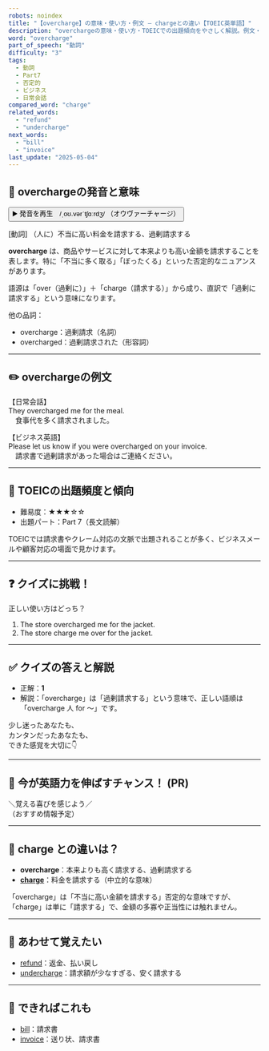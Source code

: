 ```yaml
---
robots: noindex
title: "【overcharge】の意味・使い方・例文 ― chargeとの違い【TOEIC英単語】"
description: "overchargeの意味・使い方・TOEICでの出題傾向をやさしく解説。例文・クイズ付きでchargeとの違いもわかりやすく学べます。"
word: "overcharge"
part_of_speech: "動詞"
difficulty: "3"
tags:
  - 動詞
  - Part7
  - 否定的
  - ビジネス
  - 日常会話
compared_word: "charge"
related_words:
  - "refund"
  - "undercharge"
next_words:
  - "bill"
  - "invoice"
last_update: "2025-05-04"
---
```


## 🔰 overchargeの発音と意味

<button class="play-audio" onclick="playTTS('overcharge')">
  <span class="play-audio-main">
    ▶️ 発音を再生　/ˌoʊ.vərˈtʃɑːrdʒ/
  </span>
  <span class="play-audio-sub">
    （オウヴァーチャージ）
  </span>
</button>

[動詞] （人に）不当に高い料金を請求する、過剰請求する

**overcharge** は、商品やサービスに対して本来よりも高い金額を請求することを表します。特に「不当に多く取る」「ぼったくる」といった否定的なニュアンスがあります。

語源は「over（過剰に）」＋「charge（請求する）」から成り、直訳で「過剰に請求する」という意味になります。

他の品詞：  
- overcharge：過剰請求（名詞）
- overcharged：過剰請求された（形容詞）

---

## ✏️ overchargeの例文

【日常会話】  
They overcharged me for the meal.  
　食事代を多く請求されました。

【ビジネス英語】  
Please let us know if you were overcharged on your invoice.  
　請求書で過剰請求があった場合はご連絡ください。

---

## 🎯 TOEICの出題頻度と傾向

- 難易度：★★★☆☆
- 出題パート：Part 7（長文読解）

TOEICでは請求書やクレーム対応の文脈で出題されることが多く、ビジネスメールや顧客対応の場面で見かけます。

---

## ❓ クイズに挑戦！

正しい使い方はどっち？

1. The store overcharged me for the jacket.  
2. The store charge me over for the jacket.

---

## ✅ クイズの答えと解説

- 正解：**1**
- 解説：「overcharge」は「過剰請求する」という意味で、正しい語順は「overcharge 人 for ～」です。

少し迷ったあなたも、  
カンタンだったあなたも、  
できた感覚を大切に👇️

---

## 🚀 今が英語力を伸ばすチャンス！ (PR)

<div class="info-center">
＼覚える喜びを感じよう／<br>  
（おすすめ情報予定）
</div>

---

## 🤔  charge との違いは？

- **overcharge**：本来よりも高く請求する、過剰請求する
- **[charge](/word/charge/)**：料金を請求する（中立的な意味）

「overcharge」は「不当に高い金額を請求する」否定的な意味ですが、「charge」は単に「請求する」で、金額の多寡や正当性には触れません。

---

## 🧩 あわせて覚えたい

- [refund](/word/refund/)：返金、払い戻し
- [undercharge](/word/undercharge/)：請求額が少なすぎる、安く請求する

---

## 📖 できればこれも

- [bill](/word/bill/)：請求書
- [invoice](/word/invoice/)：送り状、請求書

<!-- cvid: aid13_bid42 -->
